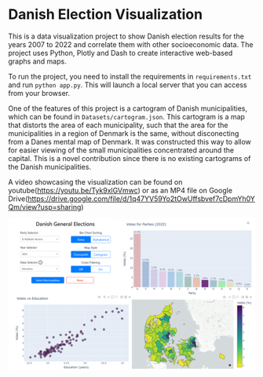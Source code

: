 # Danish Election Visualization
This is a data visualization project to show Danish election results for the years 2007 to 2022 and correlate them with other socioeconomic data. The project uses Python, Plotly and Dash to create interactive web-based graphs and maps.

To run the project, you need to install the requirements in `requirements.txt` and run `python app.py`. This will launch a local server that you can access from your browser.

One of the features of this project is a cartogram of Danish municipalities, which can be found in `Datasets/cartogram.json`. This cartogram is a map that distorts the area of each municipality, such that the area for the municipalities in a region of Denmark is the same, without disconecting from a Danes mental map of Denmark. It was constructed this way to allow for easier viewing of the small municipalities concentrated around the capital. This is a novel contribution since there is no existing cartograms of the Danish municipalities.

A video showcasing the visualization can be found on youtube(https://youtu.be/Tyk9xlGVmwc) or as an MP4 file on Google Drive(https://drive.google.com/file/d/1q47YV59Yo2tOwUffsbvef7cDpmYh0YQm/view?usp=sharing)

![Screenshot](Full_Visualization_Colored.png)

